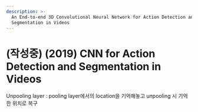 ```yaml
---
description: >-
  An End-to-end 3D Convolutional Neural Network for Action Detection and
  Segmentation in Videos
---
```


# \(작성중\) \(2019\) CNN for Action Detection and Segmentation in Videos

Unpooling layer : pooling layer에서의 location을 기억해놓고 unpooling 시 기억한 위치로 복구

